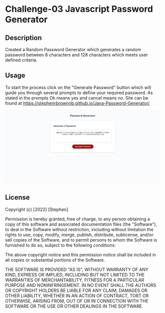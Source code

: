 # Challenge-03 Javascript Password Generator  

## Description

Created a Random Password Generator which generates a random password between 8 characters and 128 characters which meets user defined criteria. 



## Usage
To start the process click on the "Generate Password" button which will guide you through several prompts to define your required password. As stated in the prompts Ok means yes and cancel means no.  Site can be found at https://stephenrbrownnb.github.io/Java-Password-Generator/

![screenshot](screenshot.JPG)

## License



Copyright (c) [2022] [Stephen]

Permission is hereby granted, free of charge, to any person obtaining a copy
of this software and associated documentation files (the "Software"), to deal
in the Software without restriction, including without limitation the rights
to use, copy, modify, merge, publish, distribute, sublicense, and/or sell
copies of the Software, and to permit persons to whom the Software is
furnished to do so, subject to the following conditions:

The above copyright notice and this permission notice shall be included in all
copies or substantial portions of the Software.

THE SOFTWARE IS PROVIDED "AS IS", WITHOUT WARRANTY OF ANY KIND, EXPRESS OR
IMPLIED, INCLUDING BUT NOT LIMITED TO THE WARRANTIES OF MERCHANTABILITY,
FITNESS FOR A PARTICULAR PURPOSE AND NONINFRINGEMENT. IN NO EVENT SHALL THE
AUTHORS OR COPYRIGHT HOLDERS BE LIABLE FOR ANY CLAIM, DAMAGES OR OTHER
LIABILITY, WHETHER IN AN ACTION OF CONTRACT, TORT OR OTHERWISE, ARISING FROM,
OUT OF OR IN CONNECTION WITH THE SOFTWARE OR THE USE OR OTHER DEALINGS IN THE
SOFTWARE.
